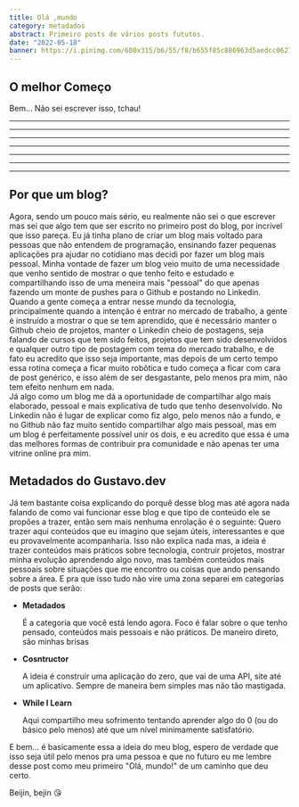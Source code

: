 ```yaml
---
title: Olá ,mundo
category: metadados
abstract: Primeiro posts de vários posts fututos.
date: "2022-05-18"
banner: https://i.pinimg.com/600x315/b6/55/f8/b655f85c886963d5aedcc062748cfaaf.jpg
---
```


## O melhor Começo

Bem... Não sei escrever isso, tchau!

---

---

---

---

---

---

---

## Por que um blog?

Agora, sendo um pouco mais sério, eu realmente não sei o que escrever mas sei que algo tem que ser escrito no primeiro post do blog, por incrível que isso pareça. Eu já tinha plano de criar um blog mais voltado para pessoas que não entendem de programação, ensinando fazer pequenas aplicações pra ajudar no cotidiano mas decidi por fazer um blog mais pessoal. Minha vontade de fazer um blog veio muito de uma necessidade que venho sentido de mostrar o que tenho feito e estudado e compartilhando isso de uma meneira mais "pessoal" do que apenas fazendo um monte de pushes para o Github e postando no Linkedin.  
Quando a gente começa a entrar nesse mundo da tecnologia, principalmente quando a intenção é entrar no mercado de trabalho, a gente é instruído a mostrar o que se tem aprendido, que é necessário manter o Github cheio de projetos, manter o Linkedin cheio de postagens, seja falando de cursos que tem sido feitos, projetos que tem sido desenvolvidos e qualquer outro tipo de postagem com tema do mercado trabalho, e de fato eu acredito que isso seja importante, mas depois de um certo tempo essa rotina começa a ficar muito robôtica e tudo começa a ficar com cara de post genérico, e isso além de ser desgastante, pelo menos pra mim, não tem efeito nenhum em nada.  
Já algo como um blog me dá a oportunidade de compartilhar algo mais elaborado, pessoal e mais explicativa de tudo que tenho desenvolvido. No Linkedin não é lugar de explicar como fiz algo, pelo menos não a fundo, e no Github não faz muito sentido compartilhar algo mais pessoal, mas em um blog é perfeitamente possível unir os dois, e eu acredito que essa é uma das melhores formas de contribuir pra comunidade e não apenas ter uma vitrine online pra mim.

## Metadados do Gustavo.dev

Já tem bastante coisa explicando do porquê desse blog mas até agora nada falando de como vai funcionar esse blog e que tipo de conteúdo ele se propões a trazer, então sem mais nenhuma enrolação é o seguinte:
Quero trazer aqui conteúdos que eu imagino que sejam úteis, interessantes e que eu provavelmente acompanharia. Isso não explica nada mas, a ideia é trazer conteúdos mais práticos sobre tecnologia, contruir projetos, mostrar minha evolução aprendendo algo novo, mas também conteúdos mais pessoais sobre situações que me encontro ou coisas que ando pensando sobre a área.
E pra que isso tudo não vire uma zona separei em categorias de posts que serão:

- **Metadados**

  É a categoria que você está lendo agora. Foco é falar sobre o que tenho pensado, conteúdos mais pessoais e não práticos. De maneiro direto, são minhas brisas

- **Cosntructor**

  A ideia é construir uma aplicação do zero, que vai de uma API, site até um aplicativo. Sempre de maneira bem simples mas não tão mastigada.

- **While I Learn**

  Aqui compartilho meu sofrimento tentando aprender algo do 0 (ou do básico pelo menos) até que um nível minimamente satisfatório.

E bem... é basicamente essa a ideia do meu blog, espero de verdade que isso seja útil pelo menos pra uma pessoa e que no futuro eu me lembre desse post como meu primeiro "Olá, mundo!" de um caminho que deu certo.

Beijin, bejin 😘
